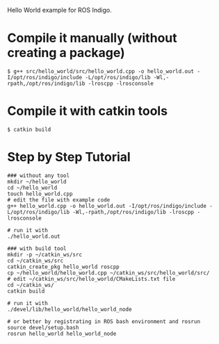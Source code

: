 Hello World example for ROS Indigo.

# Compile it manually (without creating a package)

```
$ g++ src/hello_world/src/hello_world.cpp -o hello_world.out -I/opt/ros/indigo/include -L/opt/ros/indigo/lib -Wl,-rpath,/opt/ros/indigo/lib -lroscpp -lrosconsole
```

# Compile it with catkin tools
```
$ catkin build
```

# Step by Step Tutorial
```
### without any tool
mkdir ~/hello_world
cd ~/hello_world
touch hello_world.cpp
# edit the file with example code
g++ hello_world.cpp -o hello_world.out -I/opt/ros/indigo/include -L/opt/ros/indigo/lib -Wl,-rpath,/opt/ros/indigo/lib -lroscpp -lrosconsole

# run it with
./hello_world.out
```

```
### with build tool
mkdir -p ~/catkin_ws/src
cd ~/catkin_ws/src
catkin_create_pkg hello_world roscpp
cp ~/hello_world/hello_world.cpp ~/catkin_ws/src/hello_world/src/
# edit ~/catkin_ws/src/hello_world/CMakeLists.txt file
cd ~/catkin_ws/
catkin build

# run it with
./devel/lib/hello_world/hello_world_node

# or better by registrating in ROS bash environment and rosrun
source devel/setup.bash
rosrun hello_world hello_world_node
```
